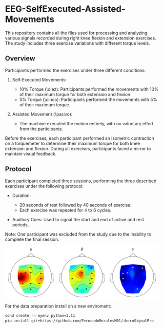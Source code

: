 # EEG-SelfExecuted-Assisted-Movements

This repository contains all the files used for processing and analyzing various signals recorded during right knee flexion and extension exercises. The study includes three exercise variations with different torque levels.

## Overview
Participants performed the exercises under three different conditions:

1. Self-Executed Movements:

    * 10% Torque (\diez): Participants performed the movements with 10% of their maximum torque for both extension and flexion.
    * 5% Torque (\cinco): Participants performed the movements with 5% of their maximum torque.
3. Assisted Movement (\pasivo):

    * The machine executed the motion entirely, with no voluntary effort from the participants.

Before the exercises, each participant performed an isometric contraction on a torquemeter to determine their maximum torque for both knee extension and flexion. During all exercises, participants faced a mirror to maintain visual feedback.

## Protocol
Each participant completed three sessions, performing the three described exercises under the following protocol:

* Duration:
    * 20 seconds of rest followed by 40 seconds of exercise.
    * Each exercise was repeated for 4 to 6 cycles.

* Auditory Cues: Used to signal the start and end of active and rest periods.

Note: One participant was excluded from the study due to the inability to complete the final session.

 ![alt text](image.png)


For the data preparation install on a new enviroment:

```bash
cond create -n myenv python=3.11
pip install git+https://github.com/FernandoMoralesM01/iberoSignalPro

